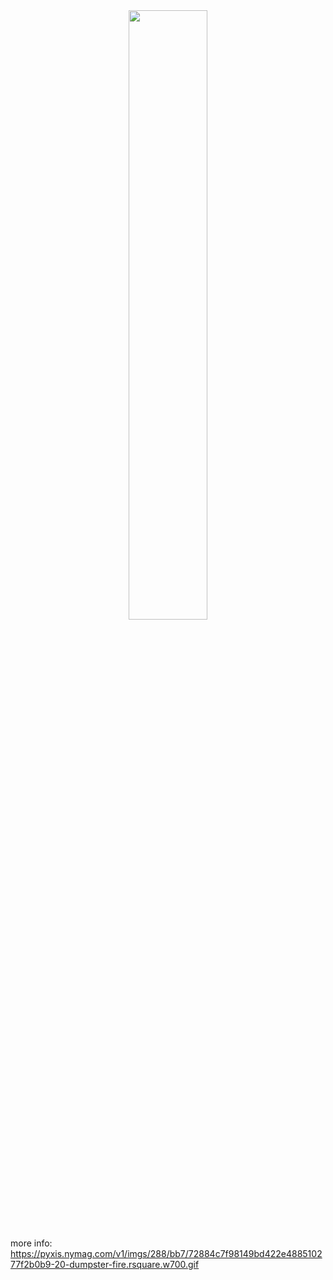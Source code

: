 <div align="center">
    <img src="https://c.tenor.com/j5YcO9slE7YAAAAC/leslie-nielsen-nothing-to-see-here.gifx" align="center" style="width: 50%" />
</div>  

more info: https://pyxis.nymag.com/v1/imgs/288/bb7/72884c7f98149bd422e488510277f2b0b9-20-dumpster-fire.rsquare.w700.gif
